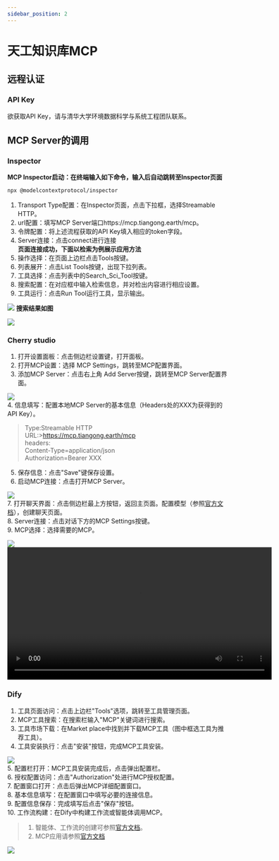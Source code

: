 ```yaml
---
sidebar_position: 2
---
```


# 天工知识库MCP

## 远程认证

### API Key

欲获取API Key，请与清华大学环境数据科学与系统工程团队联系。

## MCP Server的调用
### Inspector
**MCP Inspector启动：在终端输入如下命令，输入后自动跳转至Inspector页面**  
```bash
npx @modelcontextprotocol/inspector
```
1. Transport Type配置：在Inspector页面，点击下拉框，选择Streamable HTTP。  
2. url配置：填写MCP Server端口https://mcp.tiangong.earth/mcp。  
3. 令牌配置：将上述流程获取的API Key填入相应的token字段。
4. Server连接：点击connect进行连接  
**页面连接成功，下面以检索为例展示应用方法**  
5. 操作选择：在页面上边栏点击Tools按键。  
6. 列表展开：点击List Tools按键，出现下拉列表。  
7. 工具选择：点击列表中的Search_Sci_Tool按键。  
8. 搜索配置：在对应框中输入检索信息，并对检出内容进行相应设置。  
9. 工具运行：点击Run Tool运行工具，显示输出。  

![](img/19.png)
**搜索结果如图**  

![](img/20.png)
### Cherry studio
1. 打开设置面板：点击侧边栏设置键，打开面板。  
2. 打开MCP设置：选择 MCP Settings，跳转至MCP配置界面。  
3. 添加MCP Server：点击右上角 Add Server按键，跳转至MCP Server配置界面。  

![](img/6.png)  
4. 信息填写：配置本地MCP Server的基本信息（Headers处的XXX为获得到的API Key）。  
>Type:Streamable HTTP  
>URL:>https://mcp.tiangong.earth/mcp  
>headers:  
>Content-Type=application/json  
>Authorization=Bearer XXX
5. 保存信息：点击"Save"键保存设置。
6. 启动MCP连接：点击打开MCP Server。

![](img/22.png)  
7. 打开聊天界面：点击侧边栏最上方按钮，返回主页面。配置模型（参照[官方文档](https://docs.cherry-ai.com/pre-basic/providers)），创建聊天页面。  
8. Server连接：点击对话下方的MCP Settings按键。  
9. MCP选择：选择需要的MCP。 

![](img/23.png)  
<video src="img/3.mp4" controls width="600">
  您的浏览器不支持视频播放。
</video>

### Dify

1. 工具页面访问：点击上边栏"Tools"选项，跳转至工具管理页面。  
2. MCP工具搜索：在搜索栏输入"MCP"关键词进行搜索。  
3. 工具市场下载：在Market place中找到并下载MCP工具（图中框选工具为推荐工具）。  
4. 工具安装执行：点击"安装"按钮，完成MCP工具安装。  

![](img/16.png)   
5. 配置栏打开：MCP工具安装完成后，点击弹出配置栏。  
6. 授权配置访问：点击"Authorization"处进行MCP授权配置。  
7. 配置窗口打开：点击后弹出MCP详细配置窗口。  
8. 基本信息填写：在配置窗口中填写必要的连接信息。  
9. 配置信息保存：完成填写后点击"保存"按钮。  
10. 工作流构建：在Dify中构建工作流或智能体调用MCP。  
>1. 智能体、工作流的创建可参照[官方文档](https://docs.dify.ai/zh-hans/guides/application-orchestrate/creating-an-application)。
>2. MCP应用请参照[官方文档](https://docs.dify.ai/zh-hans/guides/tools/mcp)

![](img/24.png)  